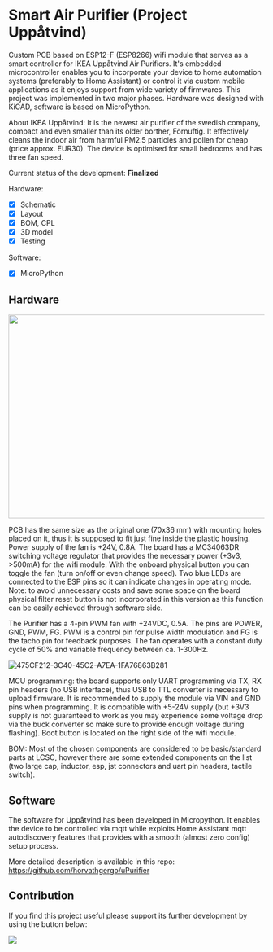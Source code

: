 # Smart Air Purifier (Project Uppåtvind)
Custom PCB based on ESP12-F (ESP8266) wifi module that serves as a smart controller for IKEA Uppåtvind Air Purifiers. It's embedded microcontroller enables you to incorporate your device to home automation systems (preferably to Home Assistant) or control it via custom mobile applications as it enjoys support from wide variety of firmwares. This project was implemented in two major phases. Hardware was designed with KiCAD, software is based on MicroPython.

About IKEA Uppåtvind: It is the newest air purifier of the swedish company, compact and even smaller than its older borther, Förnuftig. It effectively cleans the indoor air from harmful PM2.5 particles and pollen for cheap (price approx. EUR30). The device is optimised for small bedrooms and has three fan speed. 

Current status of the development: **Finalized**

Hardware: 
* [x] Schematic
* [x] Layout
* [x] BOM, CPL
* [x] 3D model 
* [x] Testing

Software:
* [X] MicroPython


## Hardware

<img src="https://user-images.githubusercontent.com/44551566/227743230-bfe3b7a5-8919-44fc-974f-6e5c604d3f0f.png" width="700" height="400">

PCB has the same size as the original one (70x36 mm) with mounting holes placed on it, thus it is supposed to fit just fine inside the plastic housing. Power supply of the fan is +24V, 0.8A. The board has a MC34063DR switching voltage regulator that provides the necessary power (+3v3, >500mA) for the wifi module. With the onboard physical button you can toggle the fan (turn on/off or even change speed). Two blue LEDs are connected to the ESP pins so it can indicate changes in operating mode. Note: to avoid unnecessary costs and save some space on the board physical filter reset button is not incorporated in this version as this function can be easily achieved through software side. 

The Purifier has a 4-pin PWM fan with +24VDC, 0.5A. The pins are POWER, GND, PWM, FG. PWM is a control pin for pulse width modulation and FG is the tacho pin for feedback purposes. The fan operates with a constant duty cycle of 50% and variable frequency between ca. 1-300Hz.

![475CF212-3C40-45C2-A7EA-1FA76863B281](https://user-images.githubusercontent.com/44551566/228315095-3f7911fd-b2ab-4ef3-aa52-a557d3de73f2.jpeg)

MCU programming: the board supports only UART programming via TX, RX pin headers (no USB interface), thus USB to TTL converter is necessary to upload firmware. It is recommended to supply the module via VIN and GND pins when programming. It is compatible with +5-24V supply (but +3V3 supply is not guaranteed to work as you may experience some voltage drop via the buck converter so make sure to provide enough voltage during flashing). Boot button is located on the right side of the wifi module.

BOM: Most of the chosen components are considered to be basic/standard parts at LCSC, however there are some extended components on the list (two large cap, inductor, esp, jst connectors and uart pin headers, tactile switch).

## Software

The software for Uppåtvind has been developed in Micropython. It enables the device to be controlled via mqtt while exploits Home Assistant mqtt autodiscovery features that provides with a smooth (almost zero config) setup process. 

More detailed description is available in this repo: https://github.com/horvathgergo/uPurifier

## Contribution

If you find this project useful please support its further development by using the button below:

<a href="https://www.buymeacoffee.com/gergohorvath"><img src="https://img.buymeacoffee.com/button-api/?text=Buy me a coffee&emoji=&slug=gergohorvath&button_colour=FFDD00&font_colour=000000&font_family=Cookie&outline_colour=000000&coffee_colour=ffffff" /></a>
